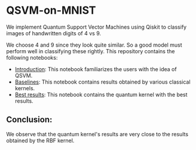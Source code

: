 # QSVM-on-MNIST
We implement Quantum Support Vector Machines using Qiskit to classify images of handwritten digits of 4 vs 9.

We choose 4 and 9 since they look quite similar. So a good model must perform well in classifying these rightly.
This repository contains the following notebooks:
- [Introduction](https://github.com/Rohan29032001/QSVM-on-MNIST/blob/main/QSVM_Introduction_.ipynb): This notebook familiarizes the users with the idea of QSVM.
- [Baselines](https://github.com/Rohan29032001/QSVM-on-MNIST/blob/main/Classical%20Baselines.ipynb): This notebook contains results obtained by various classical kernels.
- [Best results](https://github.com/Rohan29032001/QSVM-on-MNIST/blob/main/QSVM_zz_fm.ipynb): This notebook contains the quantum kernel with the best results.

## Conclusion:
We observe that the quantum kernel's results are very close to the results obtained by the RBF kernel.

